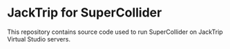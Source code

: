 # JackTrip for SuperCollider

This repository contains source code used to run SuperCollider on
JackTrip Virtual Studio servers.
